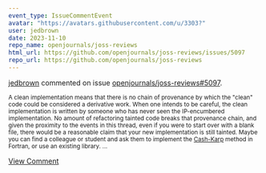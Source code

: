 ```yaml
---
event_type: IssueCommentEvent
avatar: "https://avatars.githubusercontent.com/u/3303?"
user: jedbrown
date: 2023-11-10
repo_name: openjournals/joss-reviews
html_url: https://github.com/openjournals/joss-reviews/issues/5097
repo_url: https://github.com/openjournals/joss-reviews
---
```


<a href='https://github.com/jedbrown' target='_blank'>jedbrown</a> commented on issue <a href='https://github.com/openjournals/joss-reviews/issues/5097' target='_blank'>openjournals/joss-reviews#5097</a>.

<small>A clean implementation means that there is no chain of provenance by which the "clean" code could be considered a derivative work. When one intends to be careful, the clean implementation is written by someone who has never seen the IP-encumbered implementation. No amount of refactoring tainted code breaks that provenance chain, and given the proximity to the events in this thread, even if you were to start over with a blank file, there would be a reasonable claim that your new implementation is still tainted. Maybe you can find a colleague or student and ask them to implement the [Cash-Karp](https://en.wikipedia.org/wiki/List_of_Runge%E2%80%93Kutta_methods#Cash-Karp) method in Fortran, or use an existing library....</small>

<a href='https://github.com/openjournals/joss-reviews/issues/5097' target='_blank'>View Comment</a>